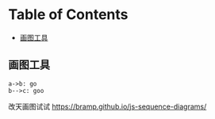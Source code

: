 # Table of Contents

  * [画图工具](#画图工具)


## 画图工具
```sequence (theme="hand") 
a->b: go
b-->c: goo
```

改天画图试试 https://bramp.github.io/js-sequence-diagrams/
